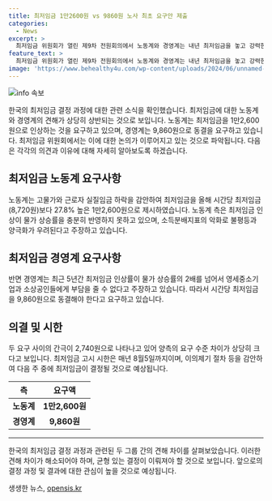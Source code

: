 ```yaml
---
title: 최저임금 1만2600원 vs 9860원 노사 최초 요구안 제출
categories:
  - News
excerpt: >
  최저임금 위원회가 열린 제9차 전원회의에서 노동계와 경영계는 내년 최저임금을 놓고 강력한 입장을 내놓았다. 노동계는 1만2,600원의 최저임금을 요구하며 실질임금 하락과 불평등 우려를 강조했다. 반면 경영계는 9,860원의 동결을 주장하며 영세중소기업과 소상공인의 지불능력을 우려했다. 최종 결정까지 양측 간격은 크지만, 결정은 다음주 중에 예상된다.
feature_text: >
  최저임금 위원회가 열린 제9차 전원회의에서 노동계와 경영계는 내년 최저임금을 놓고 강력한 입장을 내놓았다. 노동계는 1만2,600원의 최저임금을 요구하며 실질임금 하락과 불평등 우려를 강조했다. 반면 경영계는 9,860원의 동결을 주장하며 영세중소기업과 소상공인의 지불능력을 우려했다. 최종 결정까지 양측 간격은 크지만, 결정은 다음주 중에 예상된다.
image: 'https://www.behealthy4u.com/wp-content/uploads/2024/06/unnamed-file.png'
---
```


<p><img src="https://www.behealthy4u.com/wp-content/uploads/2024/06/unnamed-file.png" alt="info 속보" /></p>

<p data-ke-size="size16">한국의 최저임금 결정 과정에 대한 관련 소식을 확인했습니다. 최저임금에 대한 노동계와 경영계의 견해가 상당히 상반되는 것으로 보입니다. 노동계는 최저임금을 1만2,600원으로 인상하는 것을 요구하고 있으며, 경영계는 9,860원으로 동결을 요구하고 있습니다. 최저임금 위원회에서는 이에 대한 논의가 이루어지고 있는 것으로 파악됩니다. 다음은 각각의 의견과 이유에 대해 자세히 알아보도록 하겠습니다.</p>

<h2 data-ke-size="size26">최저임금 노동계 요구사항</h2>

<p data-ke-size="size16">노동계는 고물가와 근로자 실질임금 하락을 감안하여 최저임금을 올해 시간당 최저임금(8,720원)보다 27.8% 높은 1만2,600원으로 제시하였습니다. 노동계 측은 최저임금 인상이 물가 상승률을 충분히 반영하지 못하고 있으며, 소득분배지표의 악화로 불평등과 양극화가 우려된다고 주장하고 있습니다.</p>

<h2 data-ke-size="size26">최저임금 경영계 요구사항</h2>

<p data-ke-size="size16">반면 경영계는 최근 5년간 최저임금 인상률이 물가 상승률의 2배를 넘어서 영세중소기업과 소상공인들에게 부담을 줄 수 없다고 주장하고 있습니다. 따라서 시간당 최저임금을 9,860원으로 동결해야 한다고 요구하고 있습니다.</p>

<h2 data-ke-size="size26">의결 및 시한</h2>

<p data-ke-size="size16">두 요구 사이의 간극이 2,740원으로 나타나고 있어 양측의 요구 수준 차이가 상당히 크다고 보입니다. 최저임금 고시 시한은 매년 8월5일까지이며, 이의제기 절차 등을 감안하여 다음 주 중에 최저임금이 결정될 것으로 예상됩니다.</p>

<table>
    <thead>
        <tr>
            <th>측</td>
            <th>요구액</td>
        </tr>
    </thead>
    <tbody>
        <tr>
            <td style="text-align: center; height: 17px;"><b>노동계</td>
            <td style="text-align: center; height: 17px;"><b>1만2,600원</td>
        </tr>
        <tr>
            <td style="text-align: center; height: 17px;"><b>경영계</td>
            <td style="text-align: center; height: 17px;"><b>9,860원</td>
        </tr>
    </tbody>
</table>

<hr>

<p data-ke-size="size16">한국의 최저임금 결정 과정과 관련된 두 그룹 간의 견해 차이를 살펴보았습니다. 이러한 견해 차이가 해소되어야 하며, 균형 있는 결정이 이뤄져야 할 것으로 보입니다. 앞으로의 결정 과정 및 결과에 대한 관심이 높을 것으로 예상됩니다.</p>
생생한 뉴스, <a href="https://opensis.kr" rel="dofollow">opensis.kr</a>


